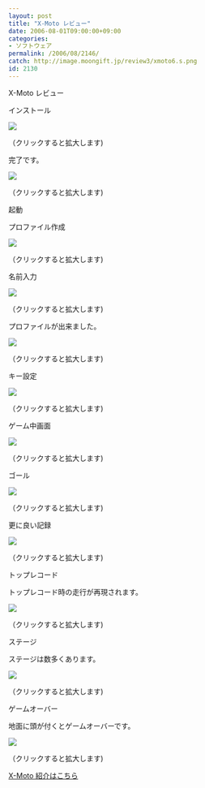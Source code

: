 ```yaml
---
layout: post
title: "X-Moto レビュー"
date: 2006-08-01T09:00:00+09:00
categories:
- ソフトウェア
permalink: /2006/08/2146/
catch: http://image.moongift.jp/review3/xmoto6.s.png
id: 2130
---
```

X-Moto レビュー  
<!--more-->

インストール

  

[![](http://image.moongift.jp/review3/xmoto1.s.png)](http://image.moongift.jp/review3/xmoto1.png)  
  
（クリックすると拡大します)

  

完了です。

  

[![](http://image.moongift.jp/review3/xmoto2.s.png)](http://image.moongift.jp/review3/xmoto2.png)  
  
（クリックすると拡大します)

  

起動

  

プロファイル作成

  

[![](http://image.moongift.jp/review3/xmoto3.s.png)](http://image.moongift.jp/review3/xmoto3.png)  
  
（クリックすると拡大します)

  

名前入力

  

[![](http://image.moongift.jp/review3/xmoto4.s.png)](http://image.moongift.jp/review3/xmoto4.png)  
  
（クリックすると拡大します)

  

プロファイルが出来ました。

  

[![](http://image.moongift.jp/review3/xmoto5.s.png)](http://image.moongift.jp/review3/xmoto5.png)  
  
（クリックすると拡大します)

  

キー設定

  

[![](http://image.moongift.jp/review3/xmoto7.s.png)](http://image.moongift.jp/review3/xmoto7.png)  
  
（クリックすると拡大します)

  

ゲーム中画面

  

[![](http://image.moongift.jp/review3/xmoto6.s.png)](http://image.moongift.jp/review3/xmoto6.png)  
  
（クリックすると拡大します)

  

ゴール

  

[![](http://image.moongift.jp/review3/xmoto8.s.png)](http://image.moongift.jp/review3/xmoto8.png)  
  
（クリックすると拡大します)

  

更に良い記録

  

[![](http://image.moongift.jp/review3/xmoto9.s.png)](http://image.moongift.jp/review3/xmoto9.png)  
  
（クリックすると拡大します)

  

トップレコード

  

トップレコード時の走行が再現されます。

  

[![](http://image.moongift.jp/review3/xmoto10.s.png)](http://image.moongift.jp/review3/xmoto10.png)  
  
（クリックすると拡大します)

  

ステージ

  

ステージは数多くあります。

  

[![](http://image.moongift.jp/review3/xmoto11.s.png)](http://image.moongift.jp/review3/xmoto11.png)  
  
（クリックすると拡大します)

  

ゲームオーバー

  

地面に頭が付くとゲームオーバーです。

  

[![](http://image.moongift.jp/review3/xmoto12.s.png)](http://image.moongift.jp/review3/xmoto12.png)  
  
（クリックすると拡大します)

  

[X-Moto 紹介はこちら](http://oss.moongift.jp/intro/i-2142.html)

